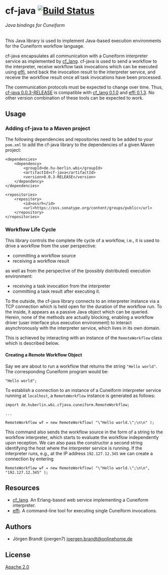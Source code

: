 # cf-java [![Build Status](https://travis-ci.org/joergen7/cf-java.svg?branch=master)](https://travis-ci.org/joergen7/cf-java)

###### Java bindings for Cuneiform

This Java library is used to implement Java-based execution environments for the Cuneiform workflow language.

cf-java encapsulates all communication with a Cuneiform interpreter service as implemented by [cf_lang](https://github.com/joergen7/cf_lang). cf-java is used to send a workflow to the interpreter, receive workflow task invocations which can be executed using [effi](https://github.com/joergen7/effi), send back the invocation result to the interpreter service, and receive the workflow result once all task invocations have been processed.

The communication protocols must be expected to change over time. Thus, [cf-java 0.0.3-RELEASE](https://github.com/joergen7/cf-java/releases/tag/0.0.3-RELEASE) is compatible with [cf_lang 0.1.0](https://github.com/joergen7/cf_lang/releases/tag/0.1.0) and [effi 0.1.3](https://github.com/joergen7/effi/releases/tag/0.1.3). No other version combination of these tools can be expected to work.

## Usage

### Adding cf-java to a Maven project

The following dependencies and repositories need to be added to your `pom.xml` to add the cf-java library to the dependencies of a given Maven project:

    <dependencies>
        <dependency>
            <groupId>de.hu-berlin.wbi</groupId>
            <artifactId>cf-java</artifactId>
            <version>0.0.3-RELEASE</version>
        </dependency>
    </dependencies>

    <repositories>
        <repository>
            <id>ossrh</id>
            <url>https://oss.sonatype.org/content/groups/public</url>
        </repository>
    </repositories>

### Workflow Life Cycle

This library controls the complete life cycle of a workflow, i.e., it is used to drive a workflow from the user perspective:

- committing a workflow source
- receiving a workflow result

as well as from the perspective of the (possibly distributed) execution environment:

- receiving a task invocation from the interpreter
- committing a task result after executing it.

To the outside, the cf-java library connects to an interpreter instance via a TCP connection which is held open for the duration of the workflow run. To the inside, it appears as a passive Java object which can be queried. Herein, none of the methods are actually blocking, enabling a workflow driver (user interface plus execution environment) to interact asynchronously with the interpreter service, which lives in its own domain.

This is achieved by interacting with an instance of the `RemoteWorkflow` class which is described below.

#### Creating a Remote Workflow Object

Say we are about to run a workflow that returns the string `"Hello world"`. The corresponding Cuneiform program would be:

    "Hello world";

To establish a connection to an instance of a Cuneiform interpreter service running at `localhost`, a `RemoteWorkflow` instance is generated as follows:

    import de.huberlin.wbi.cfjava.cuneiform.RemoteWorkflow;

    ...

    RemoteWorkflow wf = new RemoteWorkflow( "\"Hello world.\";\n\n" );

This command also sends the workflow source in the form of a string to the workflow interpreter, which starts to evaluate the workflow independently upon reception. We can also pass the constructor a second string identifying the host where the interpreter service is running. If the interpreter runs, e.g., at the IP address `192.127.12.345` we can create a connection by entering

    RemoteWorkflow wf = new RemoteWorkflow( "\"Hello world.\";\n\n", "192.127.12.345" );

## Resources

- [cf_lang](https://github.com/joergen7/cf_lang). An Erlang-based web service implementing a Cuneiform interpreter.
- [effi](https://github.com/joergen7/effi). A command-line tool for executing single Cuneiform invocations.

## Authors

- Jörgen Brandt (joergen7) [joergen.brandt@onlinehome.de](mailto:joergen.brandt@onlinehome.de)

## License

[Apache 2.0](https://www.apache.org/licenses/LICENSE-2.0.html)
